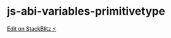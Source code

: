# js-abi-variables-primitivetype

[Edit on StackBlitz ⚡️](https://stackblitz.com/edit/js-abi-variables-primitivetype)